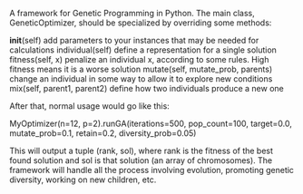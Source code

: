 A framework for Genetic Programming in Python.
The main class, GeneticOptimizer, should be specialized by overriding some 
methods:

__init__(self)
    add parameters to your instances that may be needed for calculations
individual(self)
    define a representation for a single solution
fitness(self, x)
    penalize an individual x, according to some rules. High fitness means
    it is a worse solution
mutate(self, mutate_prob, parents)
    change an individual in some way to allow it to explore new conditions
mix(self, parent1, parent2)
    define how two individuals produce a new one

After that, normal usage would go like this:

MyOptimizer(n=12, p=2).runGA(iterations=500,
                             pop_count=100,
                             target=0.0,
                             mutate_prob=0.1,
                             retain=0.2,
                             diversity_prob=0.05)

This will output a tuple (rank, sol), where rank is the fitness of the best
found solution and sol is that solution (an array of chromosomes).
The framework will handle all the process involving evolution, promoting
genetic diversity, working on new children, etc.